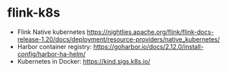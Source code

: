 # flink-k8s

- Flink Native kubernetes <https://nightlies.apache.org/flink/flink-docs-release-1.20/docs/deployment/resource-providers/native_kubernetes/>
- Harbor container registry: <https://goharbor.io/docs/2.12.0/install-config/harbor-ha-helm/>
- Kubernetes in Docker: <https://kind.sigs.k8s.io/>
